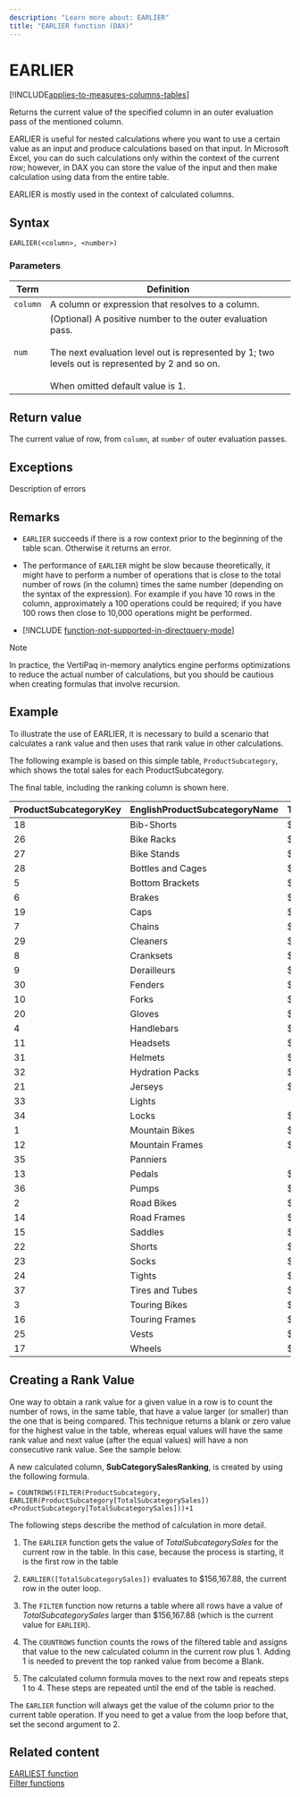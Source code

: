 ```yaml
---
description: "Learn more about: EARLIER"
title: "EARLIER function (DAX)"
---
```

# EARLIER

[!INCLUDE[applies-to-measures-columns-tables](includes/applies-to-measures-columns-tables.md)]

Returns the current value of the specified column in an outer evaluation pass of the mentioned column.  
  
EARLIER is useful for nested calculations where you want to use a certain value as an input and produce calculations based on that input. In Microsoft Excel, you can do such calculations only within the context of the current row; however, in DAX you can store the value of the input and then make calculation using data from the entire table.  
  
EARLIER is mostly used in the context of calculated columns.  
  
## Syntax  
  
```dax
EARLIER(<column>, <number>)  
```
  
### Parameters  
  
|Term|Definition|  
|--------|--------------|  
|`column`|A column or expression that resolves to a column.|  
|`num`|(Optional) A positive number to the outer evaluation pass.<br /><br />The next evaluation level out is represented by 1; two levels out is represented by 2 and so on.<br /><br />When omitted default value is 1.|  
  
## Return value

The current value of row, from `column`, at `number` of outer evaluation passes.  
  
## Exceptions

Description of errors  
  
## Remarks

- `EARLIER` succeeds if there is a row context prior to the beginning of the table scan. Otherwise it returns an error.  
  
- The performance of `EARLIER` might be slow because theoretically, it might have to perform a number of operations that is close to the total number of rows (in the column) times the same number (depending on the syntax of the expression). For example if you have 10 rows in the column, approximately a 100 operations could be required; if you have 100 rows then close to 10,000 operations might be performed.  

- [!INCLUDE [function-not-supported-in-directquery-mode](includes/function-not-supported-in-directquery-mode.md)]

> [!NOTE]  
> In practice, the VertiPaq in-memory analytics engine performs optimizations to reduce the actual number of calculations, but you should be cautious when creating formulas that involve recursion.  
  
## Example

To illustrate the use of EARLIER, it is necessary to build a scenario that calculates a rank value and then uses that rank value in other calculations.  
  
The following example is based on this simple table, `ProductSubcategory`, which shows the total sales for each ProductSubcategory.  
  
The final table, including the ranking column is shown here.  
  
|ProductSubcategoryKey|EnglishProductSubcategoryName|TotalSubcategorySales|SubcategoryRanking|  
|-------------------------|---------------------------------|-------------------------|----------------------|  
|18|Bib-Shorts|$156,167.88|18|  
|26|Bike Racks|$220,720.70|14|  
|27|Bike Stands|$35,628.69|30|  
|28|Bottles and Cages|$59,342.43|24|  
|5|Bottom Brackets|$48,643.47|27|  
|6|Brakes|$62,113.16|23|  
|19|Caps|$47,934.54|28|  
|7|Chains|$8,847.08|35|  
|29|Cleaners|$16,882.62|32|  
|8|Cranksets|$191,522.09|15|  
|9|Derailleurs|$64,965.33|22|  
|30|Fenders|$41,974.10|29|  
|10|Forks|$74,727.66|21|  
|20|Gloves|$228,353.58|12|  
|4|Handlebars|$163,257.06|17|  
|11|Headsets|$57,659.99|25|  
|31|Helmets|$451,192.31|9|  
|32|Hydration Packs|$96,893.78|20|  
|21|Jerseys|$699,429.78|7|  
|33|Lights||36|  
|34|Locks|$15,059.47|33|  
|1|Mountain Bikes|$34,305,864.29|2|  
|12|Mountain Frames|$4,511,170.68|4|  
|35|Panniers||36|  
|13|Pedals|$140,422.20|19|  
|36|Pumps|$12,695.18|34|  
|2|Road Bikes|$40,551,696.34|1|  
|14|Road Frames|$3,636,398.71|5|  
|15|Saddles|$52,526.47|26|  
|22|Shorts|$385,707.80|10|  
|23|Socks|$28,337.85|31|  
|24|Tights|$189,179.37|16|  
|37|Tires and Tubes|$224,832.81|13|  
|3|Touring Bikes|$13,334,864.18|3|  
|16|Touring Frames|$1,545,344.02|6|  
|25|Vests|$240,990.04|11|  
|17|Wheels|$648,240.04|8|  
  
## Creating a Rank Value

One way to obtain a rank value for a given value in a row is to count the number of rows, in the same table, that have a value larger (or smaller) than the one that is being compared. This technique returns a blank or zero value for the highest value in the table, whereas equal values will have the same rank value and next value (after the equal values) will have a non consecutive rank value. See the sample below.  
  
A new calculated column, **SubCategorySalesRanking**, is created by using the following formula.  
  
```dax
= COUNTROWS(FILTER(ProductSubcategory, EARLIER(ProductSubcategory[TotalSubcategorySales])<ProductSubcategory[TotalSubcategorySales]))+1  
```

The following steps describe the method of calculation in more detail.  
  
1. The `EARLIER` function gets the value of *TotalSubcategorySales* for the current row in the table. In this case, because the process is starting, it is the first row in the table  
  
2. `EARLIER([TotalSubcategorySales])` evaluates to $156,167.88, the current row in the outer loop.  
  
3. The `FILTER` function now returns a table where all rows have a value of *TotalSubcategorySales* larger than $156,167.88 (which is the current value for `EARLIER`).  
  
4. The `COUNTROWS` function counts the rows of the filtered table and assigns that value to the new calculated column in the current row plus 1. Adding 1 is needed to prevent the top ranked value from become a Blank.  
  
5. The calculated column formula moves to the next row and repeats steps 1 to 4. These steps are repeated until the end of the table is reached.  
  
The `EARLIER` function will always get the value of the column prior to the current table operation. If you need to get a value from the loop before that, set the second argument to 2.  
  
## Related content

[EARLIEST function](earliest-function-dax.md)  
[Filter functions](filter-functions-dax.md)  
